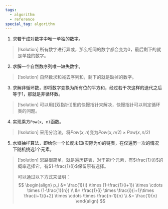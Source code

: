 ```yaml
---
tags:
  - algorithm
  - reference
special_tag: algorithm
---
```

1. 求若干成对数字中唯一单独的数字。
> [!solution]
> 所有数字进行异或，那么相同的数字都会变为0，最后剩下的就是单独的数字。
2. 求解一个自然数序列唯一缺失数字。
> [!solution]
> 自然数求和减去序列和，剩下的就是缺掉的数字。
3. 求解非循环数，即将数字变换为所有位的平方和，经过若干次这样的迭代之后等于$1$，那就是非循环数。
> [!solution]
> 可以用[[双指针]]里的快慢指针来解决，快慢指针可以判定循环类的问题。
4. 实现乘方`Pow(x, n)`函数。
> [!solution]
> 采用分治法，将$Pow(x, n)$变为$Pow(x, n/2) \times Pow(x, n/2)$
5. 水塘抽样算法，即给你一个长度未知(实际为$n$)的链表，在仅遍历一次的情况下随机挑选$1$个元素。
> [!solution]
> 思路很简单，就是遍历链表，对于第$i$个元素，有$\frac{1}{i}$的概率选择它，有$1-\frac{1}{i}$保留原有选择。
> 
> 可以通过以下方式来证明：
> $$
> \begin{align}
> p_i &= \frac{1}{i} \times (1-\frac{1}{i+1}) \times \cdots \times (1-\frac{1}{n}) \\
> &= \frac{1}{i} \times \frac{i}{i+1}\times \frac{i+1}{i+2} \times \cdots \times \frac{n-1}{n} \\
> &= \frac{1}{n}
> \end{align}
> $$
